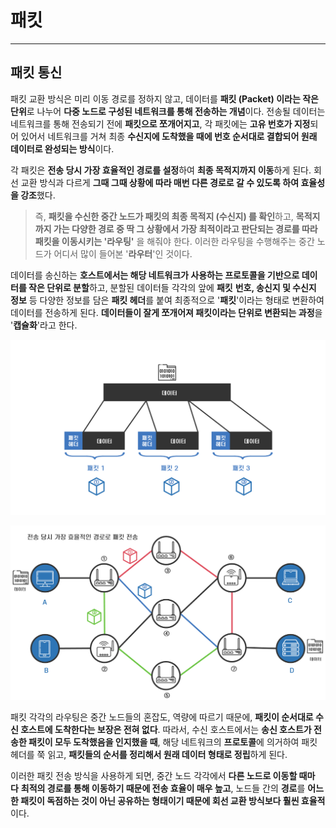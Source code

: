 # 패킷

---

## 패킷 통신

패킷 교환 방식은 미리 이동 경로를 정하지 않고, 데이터를 **패킷 (Packet) 이라는 작은 단위**로 나누어 **다중 노드로 구성된 네트워크를 통해 전송하는 개념**이다.  전송될 데이터는 네트워크를 통해 전송되기 전에 **패킷으로 쪼개어지고**, 각 패킷에는 **고유 번호가 지정**되어 있어서 네트워크를 거쳐 최종 **수신지에 도착했을 때에 번호 순서대로 결합되어 원래 데이터로 완성되는 방식**이다. 

각 패킷은 **전송 당시 가장 효율적인 경로를 설정**하여 **최종 목적지까지 이동**하게 된다. 회선 교환 방식과 다르게 **그때 그때 상황에 따라 매번 다른 경로로 갈 수 있도록 하여 효율성을 강조**했다.

> 즉, **패킷을 수신한 중간 노드가 패킷의 최종 목적지 (수신지) 를 확인**하고, **목적지까지 가는 다양한 경로 중 딱 그 상황에서 가장 최적이라고 판단되는 경로를 따라 패킷을 이동시키는 '라우팅'** 을 해줘야 한다. 이러한 라우팅을 수행해주는 중간 노드가 어디서 많이 들어본 '**라우터**'인 것이다.
> 

데이터를 송신하는 **호스트에서는 해당 네트워크가 사용하는 프로토콜을 기반으로 데이터를 작은 단위로 분할**하고, 분할된 데이터들 각각의 앞에 **패킷** **번호, 송신지 및 수신지 정보** 등 다양한 정보를 담은 **패킷 헤더**를 붙여 최종적으로 '**패킷**'이라는 형태로 변환하여 데이터를 전송하게 된다. **데이터들이 잘게 쪼개어져 패킷이라는 단위로 변환되는 과정**을 '**캡슐화**'라고 한다.

![Untitled](%E1%84%91%E1%85%A2%E1%84%8F%E1%85%B5%E1%86%BA%20624b39ae466042c38b2bcf4f8d8de757/Untitled.png)

![Untitled](%E1%84%91%E1%85%A2%E1%84%8F%E1%85%B5%E1%86%BA%20624b39ae466042c38b2bcf4f8d8de757/Untitled%201.png)

패킷 각각의 라우팅은 중간 노드들의 혼잡도, 역량에 따르기 때문에, **패킷이 순서대로 수신 호스트에 도착한다는 보장은 전혀 없다**. 따라서, 수신 호스트에서는 **송신 호스트가 전송한 패킷이 모두 도착했음을 인지했을 때**, 해당 네트워크의 **프로토콜**에 의거하여 패킷 헤더를 쭉 읽고, **패킷들의 순서를 정리해서 원래 데이터 형태로 정립**하게 된다.

이러한 패킷 전송 방식을 사용하게 되면, 중간 노드 각각에서 **다른 노드로 이동할 때마다** **최적의 경로를 통해 이동하기 때문에 전송 효율이 매우 높고**, 노드들 간의 **경로**를 **어느 한 패킷이 독점하는 것이 아닌 공유하는 형태이기 때문에 회선 교환 방식보다 훨씬 효율적**이다.